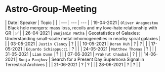 # Astro-Group-Meeting

| Date| Speaker | Topic | |
| --- | --- | --- |
| 19-04-2021 | `Oliver Anagnostou` | Black hole mergers: mass loss, recoils and my love-hate relationship with GR | :white_check_mark: |
| 26-04-2021 | `Benjamin Metha` | Geostatistics of Galaxies: Understanding small-scale metal inhomogeneities in nearby spiral galaxies | |
| 03-05-2021 | `Justin Clancy` | ? | |
| 10-05-2021 | `Doran Huh` | ? | ? | |
| 17-05-2021 | `Eduardo Schiappucci` | ? | |
| 24-05-2021 | `Matthew Thomas` | ? | |
| 31-05-2021 | `Liam Dunn` | ? | |
| 07-06-2021 | `Prakrut Chaubal` | ? | |
| 14-06-2021 | `Sonja Panjkov` | Search for a Present Day Supernova Signal in Terrestrial Archives | |
| 21-06-2021 | ? | ? | |
| 28-06-2021 | ? | ? | |
